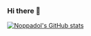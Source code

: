 ### Hi there 👋

<!--
**isudnop/isudnop** is a ✨ _special_ ✨ repository because its `README.md` (this file) appears on your GitHub profile.

Here are some ideas to get you started:

- 🔭 I’m currently working on ...
- 🌱 I’m currently learning ...
- 👯 I’m looking to collaborate on ...
- 🤔 I’m looking for help with ...
- 💬 Ask me about ...
- 📫 How to reach me: ...
- 😄 Pronouns: ...
- ⚡ Fun fact: ...
-->

[![Noppadol's GitHub stats](https://github-readme-stats-sepia-beta-25.vercel.app/api?username=isudnop)](https://github.com/isudnop/github-readme-stats)
